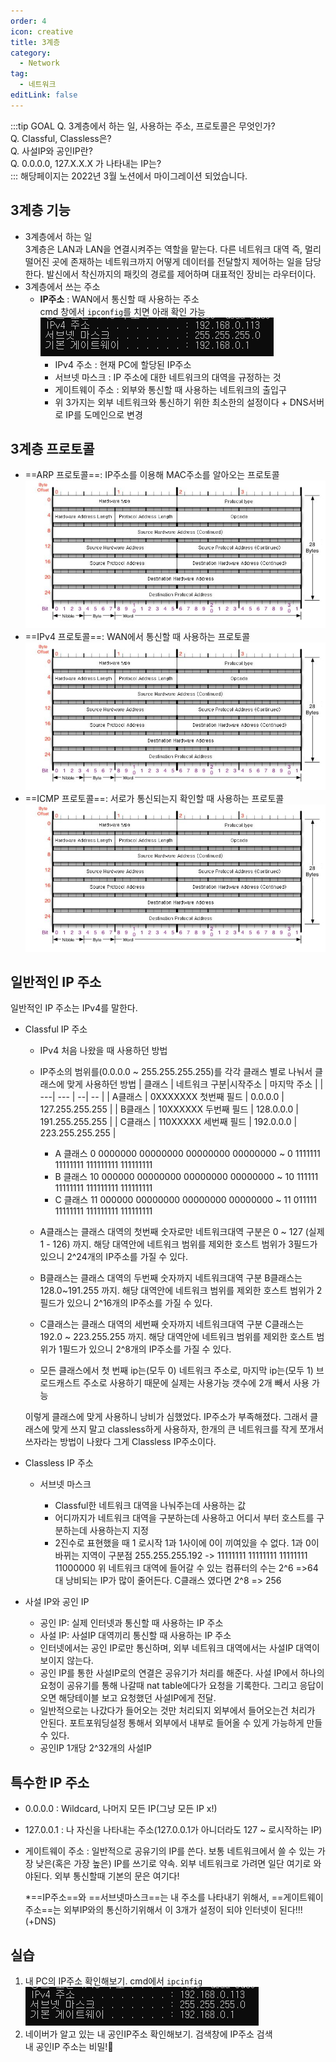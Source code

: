 ```yaml
---
order: 4
icon: creative
title: 3계층
category:
  - Network
tag:
  - 네트워크
editLink: false
---
```


:::tip GOAL
Q. 3계층에서 하는 일, 사용하는 주소, 프로토콜은 무엇인가?  
Q. Classful, Classless은?  
Q. 사설IP와 공인IP란?  
Q. 0.0.0.0, 127.X.X.X 가 나타내는 IP는?  
:::
해당페이지는 2022년 3월 노션에서 마이그레이션 되었습니다.

## 3계층 기능

- 3계층에서 하는 일  
  3계층은 LAN과 LAN을 연결시켜주는 역할을 맡는다.
  다른 네트워크 대역 즉, 멀리 떨어진 곳에 존재하는 네트워크까지 어떻게 데이터를 전달할지 제어하는 일을 담당한다.
  발신에서 착신까지의 패킷의 경로를 제어하며 대표적인 장비는 라우터이다.
- 3계층에서 쓰는 주소
  - **IP주소** : WAN에서 통신할 때 사용하는 주소  
    cmd 창에서 `ipconfig`를 치면 아래 확인 가능  
    ![ipconfig](./img/4-ipconfig.png)
    - IPv4 주소 : 현재 PC에 할당된 IP주소
    - 서브넷 마스크 : IP 주소에 대한 네트워크의 대역을 규정하는 것
    - 게이트웨이 주소 : 외부와 통신할 때 사용하는 네트워크의 출입구
    - 위 3가지는 외부 네트워크와 통신하기 위한 최소한의 설정이다 + DNS서버로 IP를 도메인으로 변경

## 3계층 프로토콜

- ==ARP 프로토콜==: IP주소를 이용해 MAC주소를 알아오는 프로토콜  
  ![EthernetHeader](./img/ARP.png)
- ==IPv4 프로토콜==: WAN에서 통신할 때 사용하는 프로토콜
  ![IPv4](./img/IPv4.png)
- ==ICMP 프로토콜==: 서로가 통신되는지 확인할 때 사용하는 프로토콜
  ![ICMP](./img/ICMP.png)

## 일반적인 IP 주소

일반적인 IP 주소는 IPv4를 말한다.

- Classful IP 주소

  - IPv4 처음 나왔을 때 사용하던 방법
  - IP주소의 범위를(0.0.0.0 ~ 255.255.255.255)를 각각 클래스 별로 나눠서 클래스에 맞게 사용하던 방법
    | 클래스 | 네트워크 구분|시작주소 | 마지막 주소 |
    | ---| --- | --| -- |
    | A클래스 | 0XXXXXXX 첫번째 필드 | 0.0.0.0 | 127.255.255.255 |
    | B클래스 | 10XXXXXX 두번째 필드 | 128.0.0.0 | 191.255.255.255 |
    | C클래스 | 110XXXXX 세번째 필드 | 192.0.0.0 | 223.255.255.255 |

    - A 클래스 0 0000000 00000000 00000000 00000000 ~ 0 1111111 11111111 111111111 111111111
    - B 클래스 10 000000 00000000 00000000 00000000 ~ 10 111111 11111111 111111111 111111111
    - C 클래스 11 000000 00000000 00000000 00000000 ~ 11 011111 11111111 111111111 111111111

  - A클래스는 클래스 대역의 첫번째 숫자로만 네트워크대역 구분은 0 ~ 127 (실제 1 - 126) 까지. 해당 대역안에 네트워크 범위를 제외한 호스트 범위가 3필드가 있으니 2^24개의 IP주소를 가질 수 있다.
  - B클래스는 클래스 대역의 두번째 숫자까지 네트워크대역 구분 B클래스는 128.0~191.255 까지. 해당 대역안에 네트워크 범위를 제외한 호스트 범위가 2필드가 있으니 2^16개의 IP주소를 가질 수 있다.
  - C클래스는 클래스 대역의 세번째 숫자까지 네트워크대역 구분 C클래스는 192.0 ~ 223.255.255 까지. 해당 대역안에 네트워크 범위를 제외한 호스트 범위가 1필드가 있으니 2^8개의 IP주소를 가질 수 있다.
  - 모든 클래스에서 첫 번째 ip는(모두 0) 네트워크 주소로, 마지막 ip는(모두 1) 브로드캐스트 주소로 사용하기 때문에 실제는 사용가능 갯수에 2개 빼서 사용 가능

  이렇게 클래스에 맞게 사용하니 낭비가 심했었다. IP주소가 부족해졌다. 그래서 클래스에 맞게 쓰지 말고 classless하게 사용하자, 한개의 큰 네트워크를 작게 쪼개서 쓰자라는 방법이 나왔다 그게 Classless IP주소이다.

- Classless IP 주소

  - 서브넷 마스크

    - Classful한 네트워크 대역을 나눠주는데 사용하는 값
    - 어디까지가 네트워크 대역을 구분하는데 사용하고 어디서 부터 호스트를 구분하는데 사용하는지 지정
    - 2진수로 표현했을 때 1 로시작 1과 1사이에 0이 끼여있을 수 없다. 1과 0이 바뀌는 지역이 구분점
      255.255.255.192 -> 11111111 11111111 11111111 11000000
      위 네트워크 대역에 들어갈 수 있는 컴퓨터의 수는 2^6 =>64대 낭비되는 IP가 많이 줄어든다. C클래스 였다면 2^8 => 256

- 사설 IP와 공인 IP

  - 공인 IP: 실제 인터넷과 통신할 때 사용하는 IP 주소
  - 사설 IP: 사설IP 대역끼리 통신할 때 사용하는 IP 주소
  - 인터넷에서는 공인 IP로만 통신하며, 외부 네트워크 대역에서는 사설IP 대역이 보이지 않는다.
  - 공인 IP를 통한 사설IP로의 연결은 공유기가 처리를 해준다. 사설 IP에서 하나의 요청이 공유기를 통해 나갈때 nat table에다가 요청을 기록한다. 그리고 응답이 오면 해당테이블 보고 요청했던 사설IP에게 전달.
  - 일반적으로는 나갔다가 들어오는 것만 처리되지 외부에서 들어오는건 처리가 안된다. 포트포워딩설정 통해서 외부에서 내부로 들어올 수 있게 가능하게 만들 수 있다.
  - 공인IP 1개당 2^32개의 사설IP

## 특수한 IP 주소

- 0.0.0.0 : Wildcard, 나머지 모든 IP(그냥 모든 IP x!)
- 127.0.0.1 : 나 자신을 나타내는 주소(127.0.0.1가 아니더라도 127 ~ 로시작하는 IP)
- 게이트웨이 주소 : 일반적으로 공유기의 IP를 쓴다. 보통 네트워크에서 쓸 수 있는 가장 낮은(혹은 가장 높은) IP를 쓰기로 약속. 외부 네트워크로 가려면 일단 여기로 와야된다. 외부 통신할때 기본의 문은 여기다!

  \*==IP주소==와 ==서브넷마스크==는 내 주소를 나타내기 위해서, ==게이트웨이 주소==는 외부IP와의 통신하기위해서 이 3개가 설정이 되야 인터넷이 된다!!!(+DNS)

## 실습

1. 내 PC의 IP주소 확인해보기.
   cmd에서 `ipcinfig`  
   ![ipconfig](./img/4-ipconfig.png)
2. 네이버가 알고 있는 내 공인IP주소 확인해보기.
   검색창에 IP주소 검색  
   내 공인IP 주소는 비밀!:see_no_evil:
